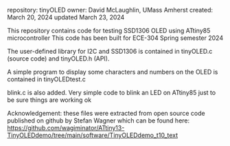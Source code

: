 repository: tinyOLED 
owner: David McLaughlin, UMass Amherst
created: March 20, 2024
updated March 23, 2024

This repository contains code for testing SSD1306 OLED using ATtiny85 microcontroller
This code has been built for ECE-304 Spring semester 2024

The user-defined library for I2C and SSD1306 is contained in tinyOLED.c (source code) and tinyOLED.h (API).  

A simple program to display some characters and numbers on the OLED is contained in tinyOLEDtest.c

blink.c is also added. Very simple code to blink an LED on ATtiny85 just to be sure things are working ok

Acknowledgement: these files were extracted from open source code published on github by Stefan Wagner  which can be found here:
https://github.com/wagiminator/ATtiny13-TinyOLEDdemo/tree/main/software/TinyOLEDdemo_t10_text
